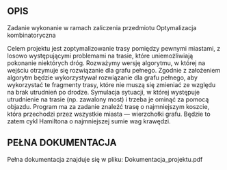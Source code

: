 ## OPIS
Zadanie wykonanie w ramach zaliczenia przedmiotu Optymalizacja kombinatoryczna 

Celem projektu jest zoptymalizowanie trasy pomiędzy pewnymi miastami, z losowo występującymi problemami na trasie, które uniemożliwiają pokonanie niektórych dróg. Rozważymy wersję algorytmu, w której na wejściu otrzymuje się rozwiązanie dla grafu pełnego. Zgodnie z założeniem algorytm będzie wykorzystywał rozwiązanie dla grafu pełnego, aby wykorzystać te fragmenty trasy, które nie muszą się zmieniać ze względu na brak utrudnień po drodze. Symulacja sytuacji, w której występuje utrudnienie na trasie (np. zawalony most) i trzeba je ominąć za pomocą objazdu. Program ma za zadanie znaleźć trasę o najmniejszym koszcie, która przechodzi przez wszystkie miasta — wierzchołki grafu. Będzie to zatem cykl Hamiltona o najmniejszej sumie wag krawędzi.

## PEŁNA DOKUMENTACJA
Pełna dokumentacja znajduje się w pliku: Dokumentacja_projektu.pdf
